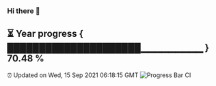 ### Hi there 👋
⏳ Year progress { █████████████████████▁▁▁▁▁▁▁▁▁ } 70.48 %
---
⏰ Updated on Wed, 15 Sep 2021 06:18:15 GMT
![Progress Bar CI](https://github.com/liununu/liununu/workflows/Progress%20Bar%20CI/badge.svg)
